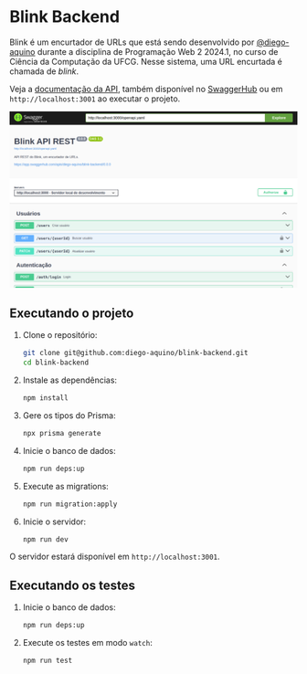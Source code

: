 # Blink Backend

Blink é um encurtador de URLs que está sendo desenvolvido por [@diego-aquino](https://github.com/diego-aquino) durante a
disciplina de Programação Web 2 2024.1, no curso de Ciência da Computação da UFCG. Nesse sistema, uma URL encurtada é
chamada de _blink_.

Veja a [documentação da API](./docs/spec/openapi.yaml), também disponível no
[SwaggerHub](https://app.swaggerhub.com/apis/diego-aquino/blink-backend/0.0.0) ou em `http://localhost:3001` ao executar
o projeto.

![Swagger UI](docs/images/swagger.png)

## Executando o projeto

1. Clone o repositório:

   ```bash
   git clone git@github.com:diego-aquino/blink-backend.git
   cd blink-backend
   ```

2. Instale as dependências:

   ```bash
   npm install
   ```

3. Gere os tipos do Prisma:

   ```bash
   npx prisma generate
   ```

4. Inicie o banco de dados:

   ```bash
   npm run deps:up
   ```

5. Execute as migrations:

   ```bash
   npm run migration:apply
   ```

6. Inicie o servidor:

   ```bash
   npm run dev
   ```

O servidor estará disponível em `http://localhost:3001`.

## Executando os testes

1. Inicie o banco de dados:

   ```bash
   npm run deps:up
   ```

2. Execute os testes em modo `watch`:

   ```bash
   npm run test
   ```

